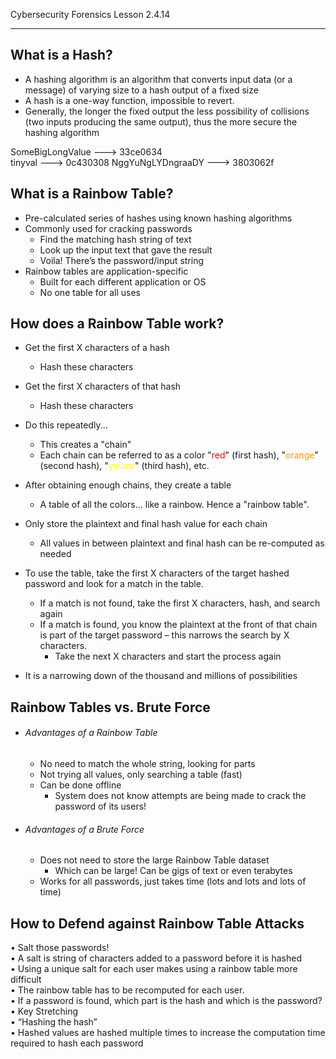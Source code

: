 Cybersecurity Forensics Lesson 2.4.14
___
## What is a Hash?  
- A hashing algorithm is an algorithm that converts input data (or a  
message) of varying size to a hash output of a fixed size  
- A hash is a one-way function, impossible to revert.  
- Generally, the longer the fixed output the less possibility of collisions  
(two inputs producing the same output), thus the more secure the  
hashing algorithm  

SomeBigLongValue      --->      33ce0634  
tinyval                            --->      0c430308
NggYuNgLYDngraaDY  --->      3803062f

## What is a Rainbow Table?  
- Pre-calculated series of hashes using known hashing algorithms  
- Commonly used for cracking passwords  
	- Find the matching hash string of text  
	- Look up the input text that gave the result  
	- Voila! There’s the password/input string  
- Rainbow tables are application-specific  
	- Built for each different application or OS  
	- No one table for all uses  

## How does a Rainbow Table work?  
- Get the first X characters of a hash  
	- Hash these characters  
- Get the first X characters of that hash  
	- Hash these characters  
- Do this repeatedly...  
	- This creates a "chain"  
	- Each chain can be referred to as a color "<span style="color:rgb(255, 0, 0)">red</span>" (first hash), "<span style="color:rgb(255, 152, 0)">orange</span>" (second hash), "<span style="color:rgb(255, 255, 0)">yellow</span>" (third hash), etc.  
- After obtaining enough chains, they create a table  
	- A table of all the colors... like a rainbow. Hence a "rainbow table".  
-  Only store the plaintext and final hash value for each chain  
	- All values in between plaintext and final hash can be re-computed as needed
  
- To use the table, take the first X characters of the target hashed password and look for a match in the table.
	- If a match is not found, take the first X characters, hash, and search again  
	- If a match is found, you know the plaintext at the front of that chain is part of the target password – this narrows the search by X characters.  
		- Take the next X characters and start the process again  
- It is a narrowing down of the thousand and millions of possibilities

## Rainbow Tables vs. Brute Force
  
- ###### Advantages of a Rainbow Table  
	- No need to match the whole string, looking for parts  
	- Not trying all values, only searching a table (fast)  
	- Can be done offline  
		- System does not know attempts are being made to crack the password of its users!  
- ###### Advantages of a Brute Force  
	- Does not need to store the large Rainbow Table dataset  
		- Which can be large! Can be gigs of text or even terabytes  
	- Works for all passwords, just takes time (lots and lots and lots of time)


## How to Defend against Rainbow Table Attacks  
• Salt those passwords!  
	• A salt is string of characters added to a password before it is hashed  
	• Using a unique salt for each user makes using a rainbow table more  
	difficult  
		• The rainbow table has to be recomputed for each user.  
		• If a password is found, which part is the hash and which is the password?  
• Key Stretching  
	• “Hashing the hash”  
	• Hashed values are hashed multiple times to increase the computation time required to hash each password